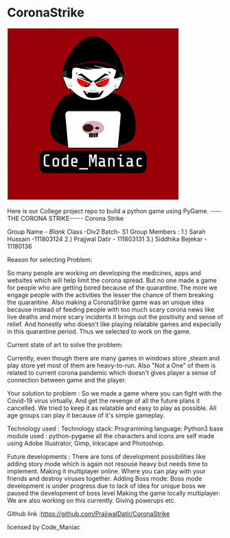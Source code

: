 # CoronaStrike
![Code_Maniac](Code_Maniac.jpg)

Here is our College project repo to build a python game using PyGame.
----THE CORONA STRIKE-----
Corona Strike

Group Name -  _Blank_
Class -Div2
Batch- S1
Group Members :
1.) Sarah Hussain -111803124
2.) Prajjwal Datir - 111803131
3.) Siddhika Bejekar - 11180136

Reason for selecting Problem: 

So many people are working on developing the medicines, apps and websites which will help limit the corona spread.
But no one made a game for people who are getting bored because of the quarantine. 
The more we engage people with the activities the lesser the chance of them breaking the quarantine. 
Also making a CoronaStrike game was an unique idea because instead of feeding people with too much scary corona news
like live deaths and more scary incidents it brings out the positivity and sense of relief.
And honestly who doesn't like playing relatable games and especially in this quarantine period.
Thus we selected to work on the game.
 

Current state of art to solve the problem:  

Currently, even though there are many games in windows store ,steam and play store yet most of them are heavy-to-run.
Also "Not a One" of them is related to current corona pandemic 
which doesn't gives player a sense of connection between game and the player.

Your solution to problem :
So we made a game where you can fight with the Covid-19 virus virtually. 
And get the revenge of all the future plans it cancelled.
We tried to keep it as relatable and easy to play as possible.
All age groups can play it because of it's simple gameplay.

Technology used : 
Technology stack:
	Programming language: Python3
	base module used : python-pygame
	all the characters and icons are self made using Adobe Illustrator, Gimp, Inkscape and Photoshop.
	
Future developments : 
There are tons of development possibilities like adding story mode which is again not resouse heavy but needs time to implement.
Making it multiplayer online. Where you can play with your friends and destroy viruses together.
Adding Boss mode: Boss mode development is under progress due to lack of idea for unique boss we paused the development of boss level
Making the game locally multiplayer: We are also working on this currently.
Giving powerups etc.

Github link :https://github.com/PrajjwalDatir/CoronaStrike



licensed by Code_Maniac
